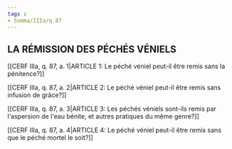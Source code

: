 ```yaml
---
tags : 
- Summa/IIIa/q.87
---
```


## LA RÉMISSION DES PÉCHÉS VÉNIELS

[[CERF IIIa, q. 87, a. 1|ARTICLE 1: Le péché véniel peut-il être remis sans la pénitence?]]

[[CERF IIIa, q. 87, a. 2|ARTICLE 2: Le péché véniel peut-il être remis sans infusion de grâce?]]

[[CERF IIIa, q. 87, a. 3|ARTICLE 3: Les péchés véniels sont-ils remis par l'aspersion de l'eau bénite, et autres pratiques du même genre?]]

[[CERF IIIa, q. 87, a. 4|ARTICLE 4: Le péché véniel peut-il être remis sans que le péché mortel le soit?]]

